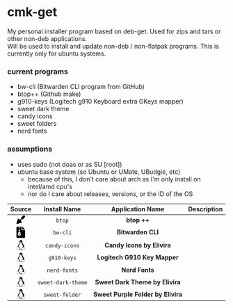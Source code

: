 # cmk-get
My personal installer program based on deb-get.  Used for zips and tars or other non-deb applications.  
Will be used to install and update non-deb / non-flatpak programs.
This is currently only for ubuntu systems.

### current programs 
- bw-cli (Bitwarden CLI program from GitHub)
- btop++ (Github make)
- g910-keys (Logitech g910 Keyboard extra GKeys mapper)
- sweet dark theme
- candy icons
- sweet folders
- nerd fonts

### assumptions
- uses sudo (not doas or as SU [root])
- ubuntu base system (so Ubuntu or UMate, UBudgie, etc)
  - because of this, I don't care about arch as I'm only install on intel/amd cpu's
  - nor do I care about releases,  versions, or the ID of the OS

| Source | Install Name | Application Name | Description |
| :-----: | :-----: | :-----: | :-----: |
| [<img src=".icons/file-trowel-solid.png" align="top" width="20" />]() | `btop` | <b>btop ++</b> | <i></i> |
| [<img src=".icons/file-zipper-solid.png" align="top" width="20" />]() | `bw-cli` | <b>Bitwarden CLI</b> | <i></i> |
| [<img src=".icons/file-linux-brands.png" align="top" width="20" />]() | `candy-icons` | <b>Candy Icons by Elivira</b> | <i></i> |
| [<img src=".icons/file-linux-brands.png" align="top" width="20" />]() | `g910-keys` | <b>Logitech G910 Key Mapper</b> | <i></i> |
| [<img src=".icons/file-linux-brands.png" align="top" width="20" />]() | `nerd-fonts` | <b>Nerd Fonts</b> | <i></i> |
| [<img src=".icons/file-linux-brands.png" align="top" width="20" />]() | `sweet-dark-theme` | <b>Sweet Dark Theme by Elivira</b> | <i></i> |
| [<img src=".icons/file-linux-brands.png" align="top" width="20" />]() | `sweet-folder` | <b>Sweet Purple Folder by Elivira</b> | <i></i> |

